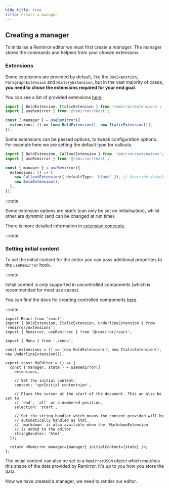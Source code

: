 ```yaml
---
hide_title: true
title: Create a manager
---
```


## Creating a manager

To initialise a Remirror editor we must first create a _manager_. The manager stores the commands and helpers from your chosen extensions.

### Extensions

Some extensions are provided by default, like the `DocExenstion`, `ParagraphExtension` and `HistoryExtension`, but in the vast majority of cases, **you need to chose the extensions required for your end goal**.

You can see a list of provided extensions [here](/docs/extensions/index).

```ts
import { BoldExtension, ItalicExtension } from 'remirror/extensions';
import { useRemirror } from '@remirror/react';

const { manager } = useRemirror({
  extensions: () => [new BoldExtension(), new ItalicExtension()],
});
```

Some extensions can be passed options, to tweak configuration options. For example here we are setting the default type for callouts.

```ts
import { BoldExtension, CalloutExtension } from 'remirror/extensions';
import { useRemirror } from '@remirror/react';

const { manager } = useRemirror({
  extensions: () => [
    new CalloutExtension({ defaultType: 'blank' }), // Override defaultType: 'info'
    new BoldExtension(),
  ],
});
```

:::note

Some extension options are _static_ (can only be set on initialisation), whilst other are _dynamic_ (and can be changed at run time).

There is more detailed information in [extension concepts](../concepts/extension.md#options).

:::note

### Setting initial content

To set the initial content for the editor you can pass additional properties to the `useRemirror` hook.

:::note

Initial content is only supported in uncontrolled components (which is recommended for most use cases).

You can find the docs for creating controlled components [here](../react/controlled.md).

:::note

```tsx
import React from 'react';
import { BoldExtension, ItalicExtension, UnderlineExtension } from 'remirror/extensions';
import { Remirror, useRemirror } from '@remirror/react';

import { Menu } from './menu';

const extensions = () => [new BoldExtension(), new ItalicExtension(), new UnderlineExtension()];

export const MyEditor = () => {
  const { manager, state } = useRemirror({
    extensions,

    // Set the initial content.
    content: '<p>Initial content</p>',

    // Place the cursor at the start of the document. This an also be set to
    // `end`, `all` or a numbered position.
    selection: 'start',

    // Set the string handler which means the content provided will be
    // automatically handled as html.
    // `markdown` is also available when the `MarkdownExtension`
    // is added to the editor.
    stringHandler: 'html',
  });

  return <Remirror manager={manager} initialContent={state} />;
};
```

The initial content can also be set to a `RemirrorJSON` object which matches this shape of the data provided by Remirror. It's up to you how you store the data.

Now we have created a manager, we need to render our editor.
